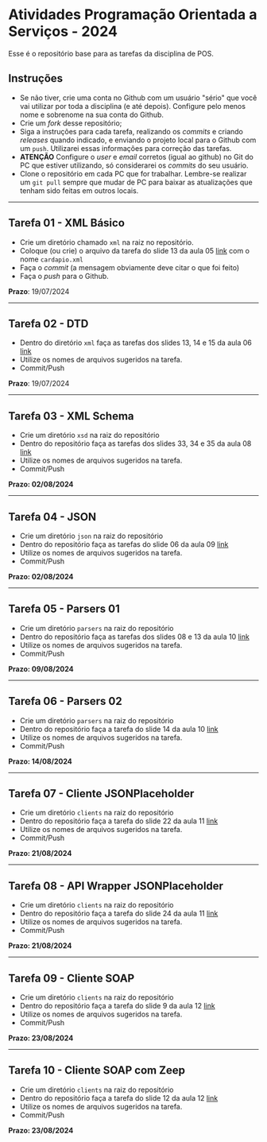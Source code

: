 # Atividades Programação Orientada a Serviços - 2024

Esse é o repositório base para as tarefas da disciplina de POS.

## Instruções

- Se não tiver, crie uma conta no Github com um usuário "sério" que você vai utilizar por toda a disciplina (e até depois). Configure pelo menos nome e sobrenome na sua conta do Github.
- Crie um *fork* desse repositório;
- Siga a instruções para cada tarefa, realizando os *commits* e criando *releases* quando indicado, e enviando o projeto local para o Github com um `push`. Utilizarei essas informações para correção das tarefas.
- **ATENÇÃO** Configure o *user* e *email* corretos (igual ao github) no Git do PC que estiver utilizando, só considerarei os *commits* do seu usuário.
- Clone o repositório em cada PC que for trabalhar. Lembre-se realizar um `git pull` sempre que mudar de PC para baixar as atualizações que tenham sido feitas em outros locais.

---
## Tarefa 01 - XML Básico
- Crie um diretório chamado `xml` na raiz no repositório.
- Coloque (ou crie) o arquivo da tarefa do slide 13 da aula 05 [link](https://dvcirilo.github.io/pos-ifrn/build/aula05.html#13) com o nome `cardapio.xml`
- Faça o *commit* (a mensagem obviamente deve citar o que foi feito)
- Faça o *push* para o Github.

**Prazo**: 19/07/2024

---
## Tarefa 02 - DTD
- Dentro do diretório `xml` faça as tarefas dos slides 13, 14 e 15 da aula 06 [link](https://dvcirilo.github.io/pos-ifrn/build/aula06.html#13)
- Utilize os nomes de arquivos sugeridos na tarefa.
- Commit/Push 

**Prazo**: 19/07/2024

---
## Tarefa 03 - XML Schema
- Crie um diretório `xsd` na raiz do repositório
- Dentro do repositório faça as tarefas dos slides 33, 34 e 35 da aula 08 [link](https://dvcirilo.github.io/pos-ifrn/build/aula08.html#33)
- Utilize os nomes de arquivos sugeridos na tarefa.
- Commit/Push

**Prazo: 02/08/2024**

---
## Tarefa 04 - JSON
- Crie um diretório `json` na raiz do repositório
- Dentro do repositório faça as tarefas do slide 06 da aula 09 [link](https://dvcirilo.github.io/pos-ifrn/build/aula09.html#6)
- Utilize os nomes de arquivos sugeridos na tarefa.
- Commit/Push

**Prazo: 02/08/2024**

---
## Tarefa 05 - Parsers 01
- Crie um diretório `parsers` na raiz do repositório
- Dentro do repositório faça as tarefas dos slides 08 e 13 da aula 10 [link](https://dvcirilo.github.io/pos-ifrn/build/aula10.html#8)
- Utilize os nomes de arquivos sugeridos na tarefa.
- Commit/Push

**Prazo: 09/08/2024**

---
## Tarefa 06 - Parsers 02
- Crie um diretório `parsers` na raiz do repositório
- Dentro do repositório faça a tarefa do slide 14 da aula 10 [link](https://dvcirilo.github.io/pos-ifrn/build/aula10.html#14)
- Utilize os nomes de arquivos sugeridos na tarefa.
- Commit/Push

**Prazo: 14/08/2024**

---
## Tarefa 07 - Cliente JSONPlaceholder
- Crie um diretório `clients` na raiz do repositório
- Dentro do repositório faça a tarefa do slide 22 da aula 11 [link](https://dvcirilo.github.io/pos-ifrn/build/aula11.html#22)
- Utilize os nomes de arquivos sugeridos na tarefa.
- Commit/Push

**Prazo: 21/08/2024**

---
## Tarefa 08 - API Wrapper JSONPlaceholder
- Crie um diretório `clients` na raiz do repositório
- Dentro do repositório faça a tarefa do slide 24 da aula 11 [link](https://dvcirilo.github.io/pos-ifrn/build/aula11.html#24)
- Utilize os nomes de arquivos sugeridos na tarefa.
- Commit/Push

**Prazo: 21/08/2024**

---
## Tarefa 09 - Cliente SOAP
- Crie um diretório `clients` na raiz do repositório
- Dentro do repositório faça a tarefa do slide 9 da aula 12 [link](https://dvcirilo.github.io/pos-ifrn/build/aula12.html#9)
- Utilize os nomes de arquivos sugeridos na tarefa.
- Commit/Push

**Prazo: 23/08/2024**

---
## Tarefa 10 - Cliente SOAP com Zeep
- Crie um diretório `clients` na raiz do repositório
- Dentro do repositório faça a tarefa do slide 12 da aula 12 [link](https://dvcirilo.github.io/pos-ifrn/build/aula12.html#9)
- Utilize os nomes de arquivos sugeridos na tarefa.
- Commit/Push

**Prazo: 23/08/2024**